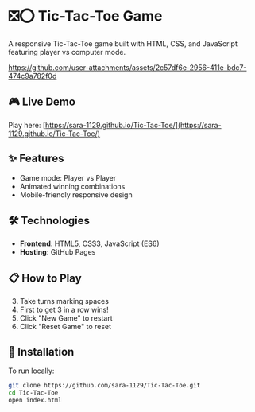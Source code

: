 # ❎⭕ Tic-Tac-Toe Game

A responsive Tic-Tac-Toe game built with HTML, CSS, and JavaScript featuring player vs computer mode.

https://github.com/user-attachments/assets/2c57df6e-2956-411e-bdc7-474c9a782f0d

## 🎮 Live Demo
Play here: [https://sara-1129.github.io/Tic-Tac-Toe/](https://sara-1129.github.io/Tic-Tac-Toe/)

## ✨ Features
- Game mode: Player vs Player 
- Animated winning combinations
- Mobile-friendly responsive design

## 🛠️ Technologies
- **Frontend**: HTML5, CSS3, JavaScript (ES6)
- **Hosting**: GitHub Pages

## 📋 How to Play
3. Take turns marking spaces
4. First to get 3 in a row wins!
5. Click "New Game" to restart
6. Click "Reset Game" to reset

## 🚀 Installation
To run locally:
```bash
git clone https://github.com/sara-1129/Tic-Tac-Toe.git
cd Tic-Tac-Toe
open index.html




